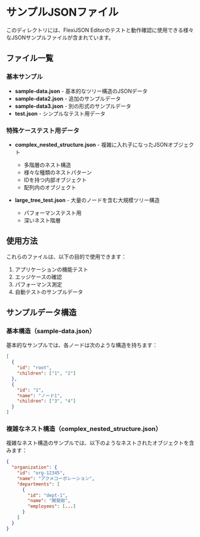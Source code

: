 # サンプルJSONファイル

このディレクトリには、FlexiJSON Editorのテストと動作確認に使用できる様々なJSONサンプルファイルが含まれています。

## ファイル一覧

### 基本サンプル

- **sample-data.json** - 基本的なツリー構造のJSONデータ
- **sample-data2.json** - 追加のサンプルデータ
- **sample-data3.json** - 別の形式のサンプルデータ
- **test.json** - シンプルなテスト用データ

### 特殊ケーステスト用データ

- **complex_nested_structure.json** - 複雑に入れ子になったJSONオブジェクト
  - 多階層のネスト構造
  - 様々な種類のネストパターン
  - IDを持つ内部オブジェクト
  - 配列内のオブジェクト

- **large_tree_test.json** - 大量のノードを含む大規模ツリー構造
  - パフォーマンステスト用
  - 深いネスト階層

## 使用方法

これらのファイルは、以下の目的で使用できます：

1. アプリケーションの機能テスト
2. エッジケースの確認
3. パフォーマンス測定
4. 自動テストのサンプルデータ

## サンプルデータ構造

### 基本構造（sample-data.json）

基本的なサンプルでは、各ノードは次のような構造を持ちます：

```json
[
  {
    "id": "root",
    "children": ["1", "2"]
  },
  {
    "id": "1",
    "name": "ノード1",
    "children": ["3", "4"]
  }
]
```

### 複雑なネスト構造（complex_nested_structure.json）

複雑なネスト構造のサンプルでは、以下のようなネストされたオブジェクトを含みます：

```json
{
  "organization": {
    "id": "org-12345",
    "name": "アクメコーポレーション",
    "departments": [
      {
        "id": "dept-1",
        "name": "開発部",
        "employees": [...]
      }
    ]
  }
}
```